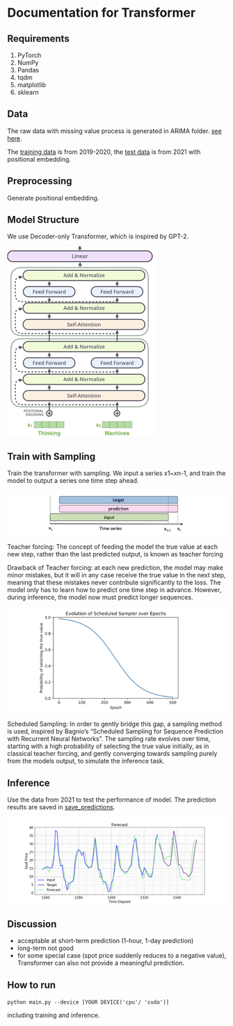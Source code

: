 # Documentation for Transformer

## Requirements
1. PyTorch
2. NumPy
3. Pandas
4. tqdm
5. matplotlib
6. sklearn

## Data

The raw data with missing value process is generated in ARIMA folder. [see here](./Data/final_final_mean_new_new.csv).

The [training data](./Data/data_train_1.csv) is from 2019-2020, the [test data](./Data/data_pe_test_uni_1.csv) is from 2021 with positional embedding.


## Preprocessing
Generate positional embedding.

## Model Structure
We use Decoder-only Transformer, which is inspired by GPT-2.

![img.png](images/model.png)

## Train with Sampling
Train the transformer with sampling. We input a series x1~xn-1, and train the model to output a series one time step ahead.

![img.png](images/training.png)

Teacher forcing: The concept of feeding the model the true value at each new step, rather than the last predicted output, is known as teacher forcing

Drawback of Teacher forcing: at each new prediction, the model may make minor mistakes, but it will in any case receive the true value in the next step, meaning that these mistakes never contribute significantly to the loss. The model only has to learn how to predict one time step in advance. However, during inference, the model now must predict longer sequences.

![sampling rate](./images/sampling_rate.png)

Scheduled Sampling: In order to gently bridge this gap, a sampling method is used, inspired by Bagnio’s “Scheduled Sampling for Sequence Prediction with Recurrent Neural Networks”. The sampling rate evolves over time, starting with a high probability of selecting the true value initially, as in classical teacher forcing, and gently converging towards sampling purely from the models output, to simulate the inference task.
 
## Inference
Use the data from 2021 to test the performance of model. The prediction results are saved in [save_predictions](./save_predictions).

![example](./save_predictions/Prediction_0%20-%20副本.png)

## Discussion

- acceptable at short-term prediction (1-hour, 1-day prediction)
- long-term not good
- for some special case (spot price suddenly reduces to a negative value), Transformer can also not provide a meaningful prediction.


## How to run

`python main.py --device [YOUR DEVICE('cpu'/ 'cuda')]`

including training and inference.
